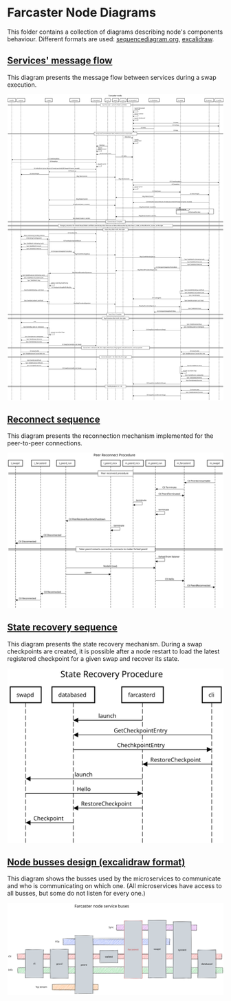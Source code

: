 # Farcaster Node Diagrams

This folder contains a collection of diagrams describing node's components behaviour. Different formats are used: [sequencediagram.org](https://sequencediagram.org/), [excalidraw](https://excalidraw.com).

## [Services' message flow](./sequencediagram.txt)

This diagram presents the message flow between services during a swap execution.

![Services' message flow](./sequencediagram.svg)

## [Reconnect sequence](./reconnect_sequencediagram.txt)

This diagram presents the reconnection mechanism implemented for the peer-to-peer connections.

![Reconnect sequence](./reconnect_sequencediagram.svg)

## [State recovery sequence](./staterecovery_sequencediagram.txt)

This diagram presents the state recovery mechanism. During a swap checkpoints are created, it is possible after a node restart to load the latest registered checkpoint for a given swap and recover its state.

![State recovery sequence](./staterecovery_sequencediagram.svg)

## [Node busses design (excalidraw format)](./node-busses.excalidraw)

This diagram shows the busses used by the microservices to communicate and who is communicating on which one. (All microservices have access to all busses, but some do not listen for every one.)

![Node busses](./node-busses.svg)
